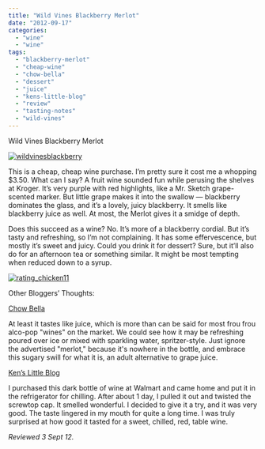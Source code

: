 ```yaml
---
title: "Wild Vines Blackberry Merlot"
date: "2012-09-17"
categories: 
  - "wine"
  - "wine"
tags: 
  - "blackberry-merlot"
  - "cheap-wine"
  - "chow-bella"
  - "dessert"
  - "juice"
  - "kens-little-blog"
  - "review"
  - "tasting-notes"
  - "wild-vines"
---
```


Wild Vines Blackberry Merlot

[![](http://s3.amazonaws.com/thegourmez-wpmedia/2012/09/wildvinesblackberry.jpg "wildvinesblackberry")](http://s3.amazonaws.com/thegourmez-wpmedia/2012/09/wildvinesblackberry.jpg)

This is a cheap, cheap wine purchase. I’m pretty sure it cost me a whopping $3.50. What can I say? A fruit wine sounded fun while perusing the shelves at Kroger. It’s very purple with red highlights, like a Mr. Sketch grape-scented marker. But little grape makes it into the swallow — blackberry dominates the glass, and it’s a lovely, juicy blackberry. It smells like blackberry juice as well. At most, the Merlot gives it a smidge of depth.

Does this succeed as a wine? No. It’s more of a blackberry cordial. But it’s tasty and refreshing, so I’m not complaining. It has some effervescence, but mostly it’s sweet and juicy. Could you drink it for dessert? Sure, but it’ll also do for an afternoon tea or something similar. It might be most tempting when reduced down to a syrup.

[![](http://s3.amazonaws.com/thegourmez-wpmedia/2009/02/rating_chicken11.gif "rating_chicken11")](http://s3.amazonaws.com/thegourmez-wpmedia/2009/02/rating_chicken11.gif)

Other Bloggers’ Thoughts:

[Chow Bella](http://blogs.phoenixnewtimes.com/bella/2010/12/wild_vines_blackberry_merlot.php)

At least it tastes like juice, which is more than can be said for most frou frou alco-pop "wines" on the market. We could see how it may be refreshing poured over ice or mixed with sparkling water, spritzer-style. Just ignore the advertised "merlot," because it's nowhere in the bottle, and embrace this sugary swill for what it is, an adult alternative to grape juice.

[Ken’s Little Blog](http://kenslittleblog.blogspot.com/2009/11/wild-vines-blackberry-merlot.html)

I purchased this dark bottle of wine at Walmart and came home and put it in the refrigerator for chilling. After about 1 day, I pulled it out and twisted the screwtop cap. It smelled wonderful. I decided to give it a try, and it was very good. The taste lingered in my mouth for quite a long time. I was truly surprised at how good it tasted for a sweet, chilled, red, table wine.

_Reviewed 3 Sept 12._
